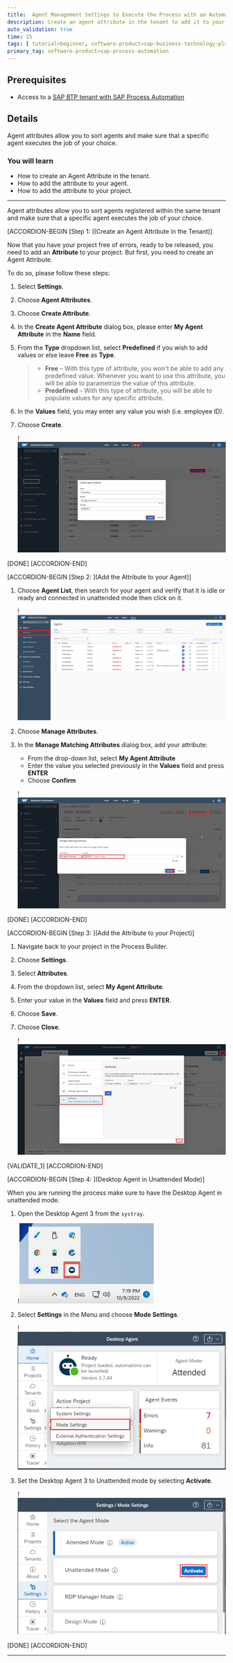```yaml
---
title:  Agent Management Settings to Execute the Process with an Automation
description: Create an agent attribute in the tenant to add it to your agent and project
auto_validation: true
time: 15
tags: [ tutorial>beginner, software-product>sap-business-technology-platform, tutorial>free-tier]
primary_tag: software-product>sap-process-automation
---
```


## Prerequisites
 - Access to a [SAP BTP tenant with SAP Process Automation](spa-subscribe-booster)

## Details
Agent attributes allow you to sort agents  and make sure that a specific agent executes the job of your choice.

### You will learn
  - How to create an Agent Attribute in the tenant.
  - How to add the attribute to your agent.
  - How to add the attribute to your project. 

---

Agent attributes allow you to sort agents registered within the same tenant and make sure that a specific agent executes the job of your choice.

[ACCORDION-BEGIN [Step 1: ](Create an Agent Attribute in the Tenant)]

Now that you have your project free of errors, ready to be released, you need to add an **Attribute** to your project. But first, you need to create an Agent Attribute.

To do so, please follow these steps:

1. Select **Settings**.

2. Choose **Agent Attributes**.

3. Choose **Create Attribute**.

4. In the **Create Agent Attribute** dialog box, please enter **My Agent Attribute** in the **Name** field.

5. From the **Type** dropdown list, select **Predefined** if you wish to add values or else leave **Free** as **Type**.

    > - **Free** – With this type of attribute, you won't be able to add any predefined value. Whenever you want to use this attribute, you will be able to parametrize the value of this attribute.
    > - **Predefined** – With this type of attribute, you will be able to populate values for any specific attribute.

6. In the **Values** field, you may enter any value you wish (i.e. employee ID).

7. Choose **Create**.

    !![Create Agent Attribute](01-Settings-create-agent-attribute.png)  

[DONE]
[ACCORDION-END]

[ACCORDION-BEGIN [Step 2: ](Add the Attribute to your Agent)]

1. Choose **Agent List**, then search for your agent and verify that it is idle or ready and connected in unattended mode then click on it.

    !![Settings Agents List](01-Settings.png)

2. Choose **Manage Attributes**.

3. In the **Manage Matching Attributes** dialog box, add your attribute:

      - From the drop-down list, select **My Agent Attribute**
      - Enter the value you selected previously in the **Values** field and press **ENTER**
      - Choose **Confirm**

    !![Settings Add Attribute](01-Settings-agent-attributes-add.png)

[DONE]
[ACCORDION-END]

[ACCORDION-BEGIN [Step 3: ](Add the Attribute to your Project)]

1. Navigate back to your project in the Process Builder.

2. Choose **Settings**.

3. Select **Attributes**.

4. From the dropdown list, select **My Agent Attribute**.

5. Enter your value in the **Values** field and press **ENTER**.

6. Choose **Save**.

7. Choose **Close**.   

      !![Release](00-adding-attribute-value.png)

[VALIDATE_1]
[ACCORDION-END]      

[ACCORDION-BEGIN [Step 4: ](Desktop Agent in Unattended Mode)]

When you are running the process make sure to have the Desktop Agent in unattended mode.

1. Open the Desktop Agent 3 from the `systray`.

    !![Release](04-open-agent.png)

2. Select **Settings** in the Menu and choose **Mode Settings**.

    !![Release](04-open-settings-mode.png)

3. Set the Desktop Agent 3 to Unattended mode by selecting **Activate**.

    !![Release](04-unattended-mode.png)


[DONE]
[ACCORDION-END]




---
